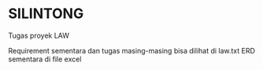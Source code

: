 SILINTONG
=========
Tugas proyek LAW

Requirement sementara dan tugas masing-masing bisa dilihat di law.txt
ERD sementara di file excel
